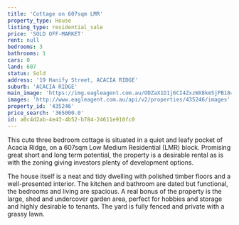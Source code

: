 ```yaml
---
title: 'Cottage on 607sqm LMR'
property_type: House
listing_type: residential_sale
price: 'SOLD OFF-MARKET'
rent: null
bedrooms: 3
bathrooms: 1
cars: 0
land: 607
status: Sold
address: '19 Hanify Street, ACACIA RIDGE'
suburb: 'ACACIA RIDGE'
main_image: 'https://img.eagleagent.com.au/ODZaX1D1j6CI4ZxzWX8kmSjPB18=/1280x854/smart/https://s3-us-west-2.amazonaws.com/eagleagent-orig/images/6822190/130469034-image-M.jpg'
images: 'http://www.eagleagent.com.au/api/v2/properties/435246/images'
property_id: '435246'
price_search: '365000.0'
id: a0c4d2ab-4e43-4b52-b784-24611e910fc0
---
```

This cute three bedroom cottage is situated in a quiet and leafy pocket of Acacia Ridge, on a 607sqm Low Medium Residential (LMR) block. Promising great short and long term potential, the property is a desirable rental as is with the zoning giving investors plenty of development options.

The house itself is a neat and tidy dwelling with polished timber floors and a well-presented interior. The kitchen and bathroom are dated but functional, the bedrooms and living are spacious. A real bonus of the property is the large, shed and undercover garden area, perfect for hobbies and storage and highly desirable to tenants. The yard is fully fenced and private with a grassy lawn.